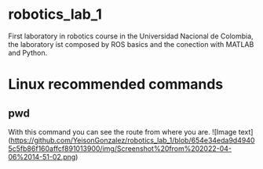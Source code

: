 # robotics_lab_1
First laboratory in robotics course in the Universidad Nacional de Colombia, the laboratory ist composed by ROS basics and the conection with MATLAB and Python.
# Linux recommended commands

## pwd
With this command you can see the route from where you are.
![Image text] (https://github.com/YeisonGonzalez/robotics_lab_1/blob/654e34eda9d49405c5fb86f160affcf891013900/img/Screenshot%20from%202022-04-06%2014-51-02.png)




